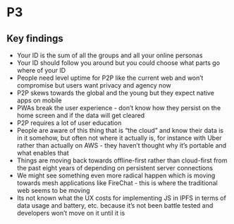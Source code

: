 # P3

## Key findings

* Your ID is the sum of all the groups and all your online personas
* Your ID should follow you around but you could choose what parts go where of your ID
* People need level uptime for P2P like the current web and won’t compromise but users want privacy and agency now
* P2P skews towards the global and the young but they expect native apps on mobile
* PWAs break the user experience - don’t know how they persist on the home screen and if the data will get cleared
* P2P requires a lot of user education
* People are aware of this thing that is “the cloud” and know their data is in it somehow, but often not where it actually is, for instance with Uber rather than actually on AWS - they haven’t thought why it’s portable and what enables that
* Things are moving back towards offline-first rather than cloud-first from the past eight years of depending on persistent server connections
* We might see something even more radical happen which is moving towards mesh applications like FireChat - this is where the traditional web seems to be moving
* Its not known what the UX costs for implementing JS in IPFS in terms of data usage and battery, etc. because it’s not been battle tested and developers won’t move on it until it is
